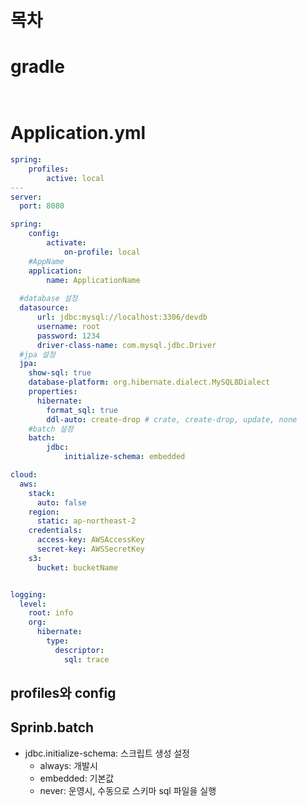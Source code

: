 # 목차

# gradle
```


```

# Application.yml

```yml
spring:
    profiles:
        active: local
---
server:
  port: 8080

spring:
    config:
        activate:
            on-profile: local
    #AppName
    application:
        name: ApplicationName
    
  #database 설정
  datasource:
      url: jdbc:mysql://localhost:3306/devdb
      username: root
      password: 1234
      driver-class-name: com.mysql.jdbc.Driver
  #jpa 설정
  jpa:
    show-sql: true
    database-platform: org.hibernate.dialect.MySQL8Dialect
    properties:
      hibernate:
        format_sql: true
        ddl-auto: create-drop # crate, create-drop, update, none
    #batch 설정
    batch:
        jdbc:
            initialize-schema: embedded

cloud:
  aws:
    stack:
      auto: false
    region:
      static: ap-northeast-2
    credentials:
      access-key: AWSAccessKey
      secret-key: AWSSecretKey
    s3:
      bucket: bucketName


logging:
  level:
    root: info
    org:
      hibernate:
        type:
          descriptor:
            sql: trace


```
## profiles와 config



## Sprinb.batch
- jdbc.initialize-schema: 스크립트 생성 설정
  - always: 개발시
  - embedded: 기본값
  - never: 운영시, 수동으로 스키마 sql 파일을 실행